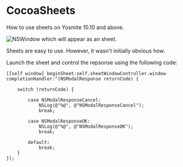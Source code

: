 CocoaSheets
===========

How to use sheets on Yosmite 10.10 and above.

![NSWindow which will appear as an sheet.](http://i.stack.imgur.com/Io0yY.png)

Sheets are easy to use. However, it wasn't initially obvious how.

Launch the sheet and control the repsonse using the following code:

    [[self window] beginSheet:self.sheetWindowController.window completionHandler:^(NSModalResponse returnCode) {
        
        switch (returnCode) {
                
            case NSModalResponseCancel:
                NSLog(@"%@", @"NSModalResponseCancel");
                break;
                
            case NSModalResponseOK:
                NSLog(@"%@", @"NSModalResponseOK");
                break;
                
            default:
                break;
        }
    }];

